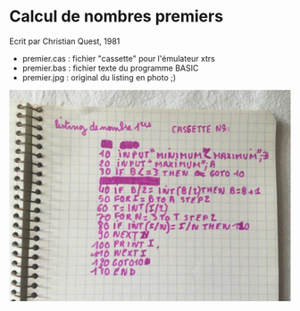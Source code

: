 # Calcul de nombres premiers

Ecrit par Christian Quest, 1981

- premier.cas : fichier "cassette" pour l'émulateur xtrs
- premier.bas : fichier texte du programme BASIC
- premier.jpg : original du listing en photo ;)

![](premier.jpg)
